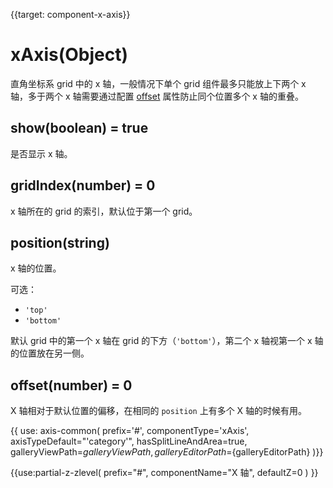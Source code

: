 
{{target: component-x-axis}}

# xAxis(Object)

直角坐标系 grid 中的 x 轴，一般情况下单个 grid 组件最多只能放上下两个 x 轴，多于两个 x 轴需要通过配置 [offset](~xAxis.offset) 属性防止同个位置多个 x 轴的重叠。

## show(boolean) = true

是否显示 x 轴。

## gridIndex(number) = 0

x 轴所在的 grid 的索引，默认位于第一个 grid。

## position(string)

x 轴的位置。

可选：
+ `'top'`
+ `'bottom'`

默认 grid 中的第一个 x 轴在 grid 的下方（`'bottom'`），第二个 x 轴视第一个 x 轴的位置放在另一侧。

## offset(number) = 0

X 轴相对于默认位置的偏移，在相同的 `position` 上有多个 X 轴的时候有用。

{{ use: axis-common(
    prefix='#',
    componentType='xAxis',
    axisTypeDefault="'category'",
    hasSplitLineAndArea=true,
    galleryViewPath=${galleryViewPath},
    galleryEditorPath=${galleryEditorPath}
)}}


{{use:partial-z-zlevel(
    prefix="#",
    componentName="X 轴",
    defaultZ=0
) }}
